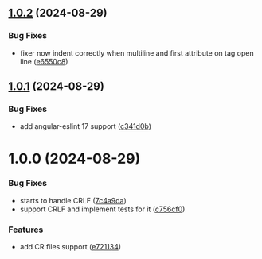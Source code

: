 ## [1.0.2](https://github.com/LucasOMS/eslint-plugin-html-sort-attributes/compare/v1.0.1...v1.0.2) (2024-08-29)


### Bug Fixes

* fixer now indent correctly when multiline and first attribute on tag open line ([e6550c8](https://github.com/LucasOMS/eslint-plugin-html-sort-attributes/commit/e6550c859c330eb9c45c85b8394f88239ff916ce))

## [1.0.1](https://github.com/LucasOMS/eslint-plugin-html-sort-attributes/compare/v1.0.0...v1.0.1) (2024-08-29)


### Bug Fixes

* add angular-eslint 17 support ([c341d0b](https://github.com/LucasOMS/eslint-plugin-html-sort-attributes/commit/c341d0b7b5ef3ffd246c1033620881e59371d162))

# 1.0.0 (2024-08-29)


### Bug Fixes

* starts to handle CRLF ([7c4a9da](https://github.com/LucasOMS/eslint-plugin-html-sort-attributes/commit/7c4a9dae9d25d70ee02197f47c69eb21e9b063b1))
* support CRLF and implement tests for it ([c756cf0](https://github.com/LucasOMS/eslint-plugin-html-sort-attributes/commit/c756cf03a57c16432d0c27799d7168225040331c))


### Features

* add CR files support ([e721134](https://github.com/LucasOMS/eslint-plugin-html-sort-attributes/commit/e7211342985c989fbe1b01758f6cecdeb19b1729))
